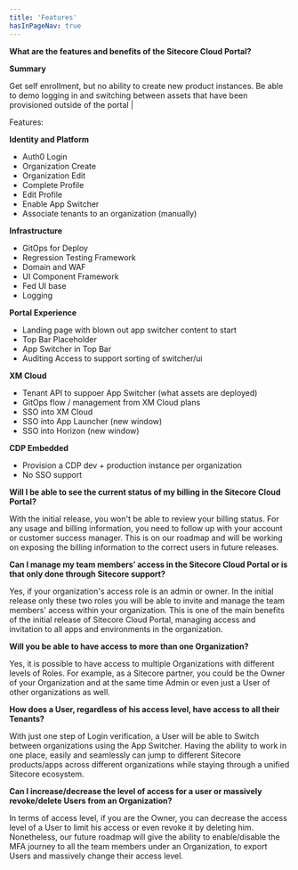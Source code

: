 ```yaml
---
title: 'Features'
hasInPageNav: true
---
```


**What are the features and benefits of the Sitecore Cloud Portal?**

**Summary**

Get self enrollment, but no ability to create new product instances. Be able to demo logging in and switching between assets that have been provisioned outside of the portal |

Features:

**Identity and Platform**
- Auth0 Login
- Organization Create
- Organization Edit
- Complete Profile
- Edit Profile
- Enable App Switcher
- Associate tenants to an organization (manually)

**Infrastructure**
- GitOps for Deploy
- Regression Testing Framework
- Domain and WAF
- UI Component Framework
- Fed UI base
- Logging

**Portal Experience**
- Landing page with blown out app switcher content to start
- Top Bar Placeholder
- App Switcher in Top Bar
- Auditing Access to support sorting of switcher/ui

**XM Cloud**
- Tenant API to suppoer App Switcher (what assets are deployed)
- GitOps flow / management from XM Cloud plans
- SSO into XM Cloud
- SSO into App Launcher (new window)
- SSO into Horizon (new window)

**CDP Embedded**
- Provision a CDP dev + production instance per organization
- No SSO support

**Will I be able to see the current status of my billing in the Sitecore Cloud Portal?**

With the initial release, you won't be able to review your billing status. For any usage and billing information, you need to follow up with your account or customer success manager. This is on our roadmap and will be working on exposing the billing information to the correct users in future releases. 
 
**Can I manage my team members’ access in the Sitecore Cloud Portal or is that only done through Sitecore support?**

Yes, if your organization's access role is an admin or owner. In the initial release only these two roles you will be able to invite and manage the team members' access within your organization.  This is one of the main benefits of the initial release of Sitecore Cloud Portal, managing access and invitation to all apps and environments in the organization. 

**Will you be able to have access to more than one Organization?**

Yes, it is possible to have access to multiple Organizations with different levels of Roles. For example, as a Sitecore partner, you could be the Owner of your Organization and at the same time Admin or even just a User of other organizations as well.

**How does a User, regardless of his access level, have access to all their Tenants?**

With just one step of Login verification, a User will be able to Switch between organizations using the App Switcher. Having the ability to work in one place, easily and seamlessly can jump to different Sitecore products/apps across different organizations while staying through a unified Sitecore ecosystem.

**Can I increase/decrease the level of access for a user or massively revoke/delete Users from an Organization?**

In terms of access level, if you are the Owner, you can decrease the access level of a User to limit his access or even revoke it by deleting him. Nonetheless, our future roadmap will give the ability to enable/disable the MFA journey to all the team members under an Organization, to export Users and massively change their access level.
